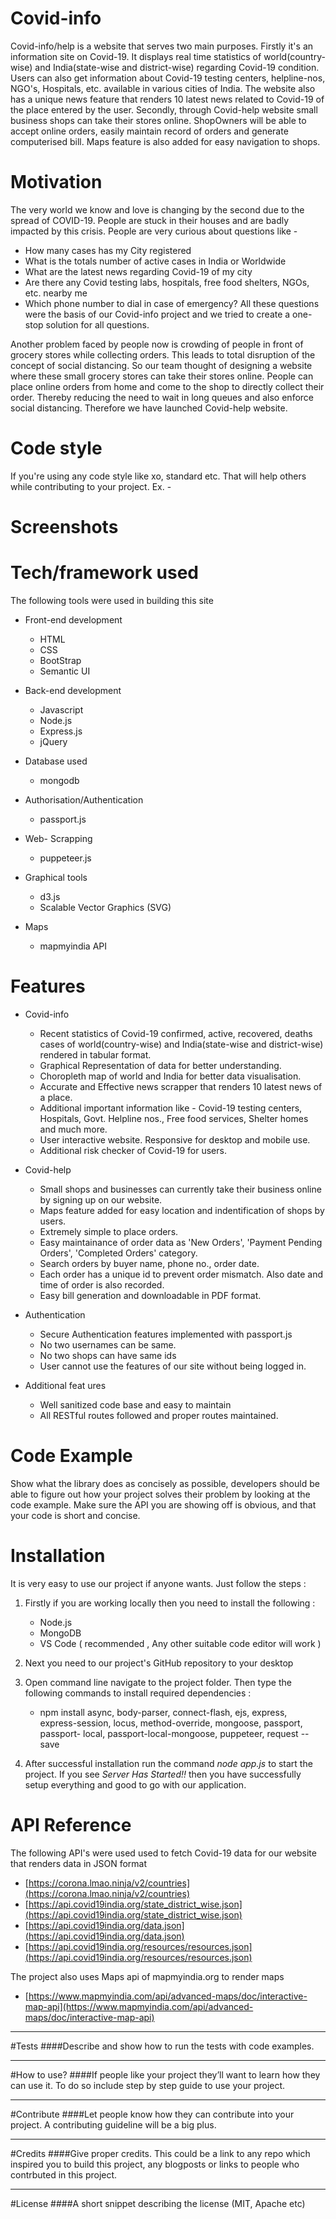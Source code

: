 # Covid-info
Covid-info/help is a website that serves two main purposes. Firstly it's an information site on Covid-19. It displays real time statistics of world(country-wise) and India(state-wise and district-wise) regarding Covid-19 condition. Users can also get information about Covid-19 testing centers, helpline-nos, NGO's, Hospitals, etc. available in various cities of India. The website also has a unique news feature that renders 10 latest news related to Covid-19 of the place entered by the user. 
Secondly, through Covid-help website small business shops can take their stores online. ShopOwners will be able to accept online orders, easily maintain record of orders and generate computerised bill. Maps feature is also added for easy navigation to shops.



# Motivation
 The very world we know and love is changing by the second due to the spread of COVID-19. People are stuck in their houses and are badly impacted by this crisis. People are very curious about questions like -
 * How many cases has my City registered
 * What is the totals number of active cases in India or Worldwide
 * What are the latest news regarding Covid-19 of my city
 * Are there any Covid testing labs, hospitals, free food shelters, NGOs, etc. nearby me
 * Which phone number to dial in case of emergency?
 All these questions were the basis of our Covid-info project and we tried to create a one-stop solution for all questions.
 
Another problem faced by people now is crowding of people in front of grocery stores while collecting orders. This leads to total disruption of the concept of social distancing. So our team thought of designing a website where these small grocery stores can take their stores online. People can place online orders from home and come to the shop to directly collect their order. Thereby reducing the need to wait in long queues and also enforce social distancing. Therefore we have launched Covid-help website. 


# Code style
If you're using any code style like xo, standard etc. That will help others while contributing to your project. Ex. -



# Screenshots



# Tech/framework used
The following tools were used in building this site
* Front-end development
  * HTML
  * CSS
  * BootStrap 
  * Semantic UI
  
* Back-end development
  * Javascript
  * Node.js
  * Express.js
  * jQuery
  
* Database used
  * mongodb
  
* Authorisation/Authentication
  * passport.js
  
* Web- Scrapping
  * puppeteer.js

* Graphical tools
  * d3.js
  * Scalable Vector Graphics (SVG)
  
* Maps
   * mapmyindia API



# Features
* Covid-info
  * Recent statistics of Covid-19 confirmed, active, recovered, deaths cases of world(country-wise) and India(state-wise and district-wise) rendered in tabular format.
  * Graphical Representation of data for better understanding.
  * Choropleth map of world and India for better data visualisation.
  * Accurate and Effective news scrapper that renders 10 latest news of a place.
  * Additional important information like - Covid-19 testing centers, Hospitals, Govt. Helpline nos., Free food services, Shelter homes and much more.
  * User interactive website. Responsive for desktop and mobile use.
  * Additional risk checker of Covid-19 for users.
 
 
* Covid-help
  * Small shops and businesses can currently take their business online by signing up on our website.
  * Maps feature added for easy location and indentification of shops by users.
  * Extremely simple to place orders.
  * Easy maintainance of order data as 'New Orders', 'Payment Pending Orders', 'Completed Orders' category.
  * Search orders by buyer name, phone no., order date.
  * Each order has a unique id to prevent order mismatch. Also date and time of order is also recorded.
  * Easy bill generation and downloadable in PDF format.
 

* Authentication
  * Secure Authentication features implemented with passport.js
  * No two usernames can be same.
  * No two shops can have same ids
  * User cannot use the features of our site without being logged in.
 
* Additional feat ures
  * Well sanitized code base and easy to maintain
  * All RESTful routes followed and proper routes maintained.
 
 





# Code Example
Show what the library does as concisely as possible, developers should be able to figure out how your project solves their problem by looking at the code example. Make sure the API you are showing off is obvious, and that your code is short and concise.



# Installation
It is very easy to use our project if anyone wants. Just follow the steps :

1. Firstly if you are working locally then you need to install the following :
    * Node.js
    * MongoDB
    * VS Code ( recommended , Any other suitable code editor will work )
  
2. Next you need to our project's GitHub repository to your desktop 

3. Open command line navigate to the project folder. Then type the following commands to install required dependencies :
    * npm install async, body-parser, connect-flash, ejs, express, express-session, locus, method-override, mongoose, passport, passport-     local, passport-local-mongoose, puppeteer, request --save
  
4. After successful installation run the command *node app.js* to start the project. If you see *Server Has Started!!* then you have        successfully setup everything and good to go with our application.







# API Reference
The following API's were used used to fetch Covid-19 data for our website that renders data in JSON format
  * [https://corona.lmao.ninja/v2/countries](https://corona.lmao.ninja/v2/countries)
  * [https://api.covid19india.org/state_district_wise.json](https://api.covid19india.org/state_district_wise.json)
  * [https://api.covid19india.org/data.json](https://api.covid19india.org/data.json)
  * [https://api.covid19india.org/resources/resources.json](https://api.covid19india.org/resources/resources.json)
  
The project also uses Maps api of mapmyindia.org to render maps
 * [https://www.mapmyindia.com/api/advanced-maps/doc/interactive-map-api](https://www.mapmyindia.com/api/advanced-maps/doc/interactive-map-api)

---

#Tests
####Describe and show how to run the tests with code examples.



---

#How to use?
####If people like your project they’ll want to learn how they can use it. To do so include step by step guide to use your project.


---

#Contribute
####Let people know how they can contribute into your project. A contributing guideline will be a big plus.



---

#Credits
####Give proper credits. This could be a link to any repo which inspired you to build this project, any blogposts or links to people who contrbuted in this project.



---

#License
####A short snippet describing the license (MIT, Apache etc)

